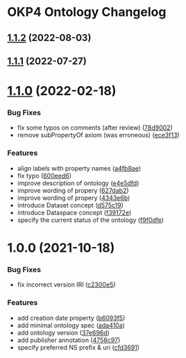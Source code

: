 # OKP4 Ontology Changelog

## [1.1.2](https://github.com/okp4/ontology/compare/v1.1.1...v1.1.2) (2022-08-03)

## [1.1.1](https://github.com/okp4/ontology/compare/v1.1.0...v1.1.1) (2022-07-27)

# [1.1.0](https://github.com/okp4/ontology/compare/v1.0.0...v1.1.0) (2022-02-18)


### Bug Fixes

* fix some typos on comments (after review) ([78d9002](https://github.com/okp4/ontology/commit/78d9002ee9d03074f28673fe074a0bf72a08d604))
* remove subPropertyOf axiom (was erroneous) ([ece3f13](https://github.com/okp4/ontology/commit/ece3f13f842fbb263532c039be2b27ce2b081fda))


### Features

* align labels with property names ([a4fb8ae](https://github.com/okp4/ontology/commit/a4fb8ae48ac156514e7a0efc9fd896099faa9a22))
* fix typo ([600eed6](https://github.com/okp4/ontology/commit/600eed63dc9da6bf81ac4837e17c1e216dc6a80b))
* improve description of ontology ([e4e5dfd](https://github.com/okp4/ontology/commit/e4e5dfd36ade7400447f920f284b3cef90f95fff))
* improve wording of propery ([627dab2](https://github.com/okp4/ontology/commit/627dab2b7d24d70ca4bb076943c0bf4609faf129))
* improve wording of propery ([4343e6b](https://github.com/okp4/ontology/commit/4343e6be61a1ae76ee7f4a3ade480d193833867a))
* introduce Dataset concept ([d575c19](https://github.com/okp4/ontology/commit/d575c199d815c3105a7d9d4ba42ad88660c0eb23))
* introduce Dataspace concept ([f39172e](https://github.com/okp4/ontology/commit/f39172eecca33653fb1595eee7e8eb5be84449f0))
* specify the current status of the ontology ([f9f0dfe](https://github.com/okp4/ontology/commit/f9f0dfe408461f832d867d8f9038000e6c469afb))

# 1.0.0 (2021-10-18)


### Bug Fixes

* fix incorrect version IRI ([c2300e5](https://github.com/okp4/ontology/commit/c2300e5325fd27212baae4e8bba008eedbf39541))


### Features

* add creation date property ([b6093f5](https://github.com/okp4/ontology/commit/b6093f50bdfac4a6839c38001ad673174ce788e4))
* add minimal ontology spec ([ada410a](https://github.com/okp4/ontology/commit/ada410a47dae278233f87719c50eafa911b98e6e))
* add ontology version ([37e696d](https://github.com/okp4/ontology/commit/37e696da033bd8b2ab8feafbdd6c2ff4ff6c1d07))
* add publisher annotation ([4758c97](https://github.com/okp4/ontology/commit/4758c972d17780e0f89e0b5459c126b8ada90be7))
* specify preferred NS prefix & uri ([cfd3691](https://github.com/okp4/ontology/commit/cfd3691c4d5ade727f9a24e856c0bf4f0cda3151))
